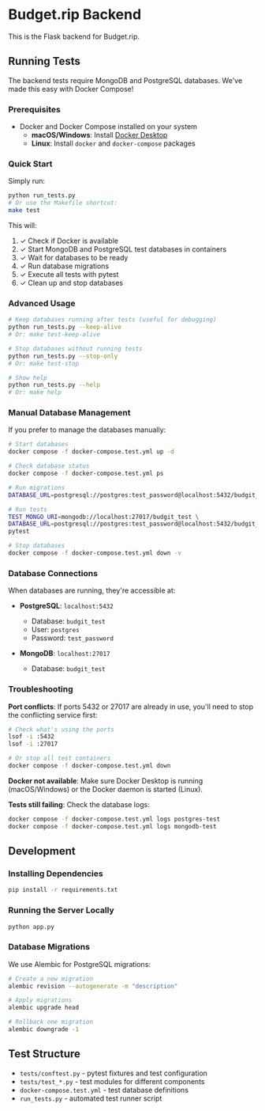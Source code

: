 # Budget.rip Backend

This is the Flask backend for Budget.rip.

## Running Tests

The backend tests require MongoDB and PostgreSQL databases. We've made this easy with Docker Compose!

### Prerequisites

- Docker and Docker Compose installed on your system
  - **macOS/Windows**: Install [Docker Desktop](https://www.docker.com/products/docker-desktop)
  - **Linux**: Install `docker` and `docker-compose` packages

### Quick Start

Simply run:

```bash
python run_tests.py
# Or use the Makefile shortcut:
make test
```

This will:
1. ✓ Check if Docker is available
2. ✓ Start MongoDB and PostgreSQL test databases in containers
3. ✓ Wait for databases to be ready
4. ✓ Run database migrations
5. ✓ Execute all tests with pytest
6. ✓ Clean up and stop databases

### Advanced Usage

```bash
# Keep databases running after tests (useful for debugging)
python run_tests.py --keep-alive
# Or: make test-keep-alive

# Stop databases without running tests
python run_tests.py --stop-only
# Or: make test-stop

# Show help
python run_tests.py --help
# Or: make help
```

### Manual Database Management

If you prefer to manage the databases manually:

```bash
# Start databases
docker compose -f docker-compose.test.yml up -d

# Check database status
docker compose -f docker-compose.test.yml ps

# Run migrations
DATABASE_URL=postgresql://postgres:test_password@localhost:5432/budgit_test alembic upgrade head

# Run tests
TEST_MONGO_URI=mongodb://localhost:27017/budgit_test \
DATABASE_URL=postgresql://postgres:test_password@localhost:5432/budgit_test \
pytest

# Stop databases
docker compose -f docker-compose.test.yml down -v
```

### Database Connections

When databases are running, they're accessible at:

- **PostgreSQL**: `localhost:5432`
  - Database: `budgit_test`
  - User: `postgres`
  - Password: `test_password`

- **MongoDB**: `localhost:27017`
  - Database: `budgit_test`

### Troubleshooting

**Port conflicts**: If ports 5432 or 27017 are already in use, you'll need to stop the conflicting service first:

```bash
# Check what's using the ports
lsof -i :5432
lsof -i :27017

# Or stop all test containers
docker compose -f docker-compose.test.yml down
```

**Docker not available**: Make sure Docker Desktop is running (macOS/Windows) or the Docker daemon is started (Linux).

**Tests still failing**: Check the database logs:

```bash
docker compose -f docker-compose.test.yml logs postgres-test
docker compose -f docker-compose.test.yml logs mongodb-test
```

## Development

### Installing Dependencies

```bash
pip install -r requirements.txt
```

### Running the Server Locally

```bash
python app.py
```

### Database Migrations

We use Alembic for PostgreSQL migrations:

```bash
# Create a new migration
alembic revision --autogenerate -m "description"

# Apply migrations
alembic upgrade head

# Rollback one migration
alembic downgrade -1
```

## Test Structure

- `tests/conftest.py` - pytest fixtures and test configuration
- `tests/test_*.py` - test modules for different components
- `docker-compose.test.yml` - test database definitions
- `run_tests.py` - automated test runner script
